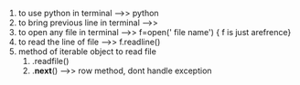 1) to use python in terminal -->> python
2) to bring previous line in terminal -->> <up arrow key>
3) to open any file in terminal -->> f=open(' file name') { f is just arefrence}
4) to read the line of file -->> f.readline()
5) method of iterable object to read file 
    1) .readfile()
    2) .__next__()  -->> row method, dont handle exception